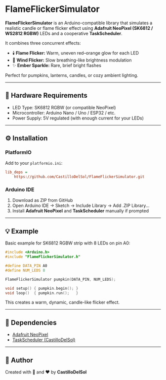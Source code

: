 # FlameFlickerSimulator

**FlameFlickerSimulator** is an Arduino-compatible library that simulates a realistic candle or flame flicker effect using **Adafruit NeoPixel (SK6812 / WS2812 RGBW)** LEDs and a cooperative **TaskScheduler**.

It combines three concurrent effects:
- 🕯️ **Flame Flicker:** Warm, uneven red–orange glow for each LED
- 💨 **Wind Flicker:** Slow breathing-like brightness modulation
- ✨ **Ember Sparkle:** Rare, brief bright flashes

Perfect for pumpkins, lanterns, candles, or cozy ambient lighting.

---

## 🔧 Hardware Requirements

- LED Type: SK6812 RGBW (or compatible NeoPixel)
- Microcontroller: Arduino Nano / Uno / ESP32 / etc.
- Power Supply: 5V regulated (with enough current for your LEDs)

---

## ⚙️ Installation

### PlatformIO
Add to your `platformio.ini`:
```ini
lib_deps = 
    https://github.com/CastilloDelSol/FlameFlickerSimulator.git
```

### Arduino IDE
1. Download as ZIP from GitHub
2. Open Arduino IDE → Sketch → Include Library → Add .ZIP Library...
3. Install **Adafruit NeoPixel** and **TaskScheduler** manually if prompted

---

## 💡 Example

Basic example for SK6812 RGBW strip with 8 LEDs on pin A0:

```cpp
#include <Arduino.h>
#include "FlameFlickerSimulator.h"

#define DATA_PIN A0
#define NUM_LEDS 8

FlameFlickerSimulator pumpkin(DATA_PIN, NUM_LEDS);

void setup() { pumpkin.begin(); }
void loop()  { pumpkin.run();   }
```

This creates a warm, dynamic, candle-like flicker effect.

---

## 🧩 Dependencies
- [Adafruit NeoPixel](https://github.com/adafruit/Adafruit_NeoPixel)
- [TaskScheduler (CastilloDelSol)](https://github.com/CastilloDelSol/TaskScheduler)

---

## 🧠 Author
Created with 🎃 and ❤️ by **CastilloDelSol**
